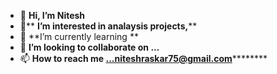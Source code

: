 - 👋 **Hi, I’m Nitesh**
- 👀** **I’m interested in analaysis projects,****
- 🌱 **I’m currently learning **
- 💞️ **I’m looking to collaborate on ...**
- 📫 **How to reach me ...niteshraskar75@gmail.com**********

<!---
Nits75/Nits75 is a ✨ special ✨ repository because its `README.md` (this file) appears on your GitHub profile.
You can click the Preview link to take a look at your changes.
--->

